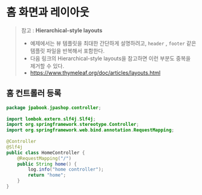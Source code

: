 # 홈 화면과 레이아웃
> 참고 : **Hierarchical-style layouts**
> - 예제에서는 뷰 템플릿을 최대한 간단하게 설명하려고, `header` , `footer` 같은 템플릿 파일을 반복해서 포함한다.
> - 다음 링크의 Hierarchical-style layouts을 참고하면 이런 부분도 중복을 제거할 수 있다.
> - https://www.thymeleaf.org/doc/articles/layouts.html

## 홈 컨트롤러 등록
```java
package jpabook.jpashop.controller;  
  
import lombok.extern.slf4j.Slf4j;  
import org.springframework.stereotype.Controller;  
import org.springframework.web.bind.annotation.RequestMapping;  
  
@Controller  
@Slf4j  
public class HomeController {  
    @RequestMapping("/")  
    public String home() {  
        log.info("home controller");  
        return "home";  
    }  
}
```